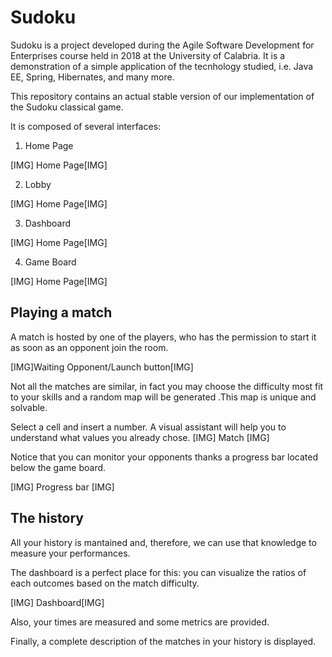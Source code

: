 # Sudoku

Sudoku is a project developed during the Agile Software Development for Enterprises course held in 2018 at the University of Calabria.
It is a demonstration of a simple application of the tecnhology studied, i.e. Java EE, Spring, Hibernates, and many more.

This repository contains an actual stable version of our implementation of the Sudoku classical game.

It is composed of several interfaces:

  1. Home Page
  
[IMG] Home Page[IMG]

  2. Lobby
  
[IMG] Home Page[IMG]

  3. Dashboard
  
[IMG] Home Page[IMG]

  4. Game Board
  
[IMG] Home Page[IMG]
  
## Playing a match

A match is hosted by one of the players, who has the permission to start it as soon as an opponent join the room.

[IMG]Waiting Opponent/Launch button[IMG]

Not all the matches are similar, in fact you may choose the difficulty most fit to your skills and a random map will be generated .This map is unique and solvable.

Select a cell and insert a number. A visual assistant will help you to understand what values you already chose.
[IMG] Match [IMG]

Notice that you can monitor your opponents thanks a progress bar located below the game board.

[IMG] Progress bar [IMG]

## The history

All your history is mantained and, therefore, we can use that knowledge to measure your performances.

The dashboard is a perfect place for this: you can visualize the ratios of each outcomes based on the match difficulty.

[IMG] Dashboard[IMG]

Also, your times are measured and some metrics are provided.

Finally, a complete description of the matches in your history is displayed.
